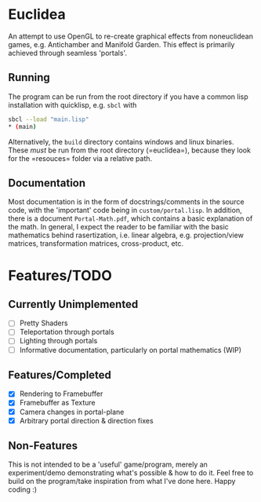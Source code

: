 # Euclidea
An attempt to use OpenGL to re-create graphical effects from noneuclidean games, e.g. Antichamber and Manifold Garden. This effect is primarily achieved through seamless 'portals'.

## Running
The program can be run from the root directory if you have a common lisp installation with quicklisp, e.g. `sbcl` with 
```sh
sbcl --load "main.lisp"
* (main)
```
Alternatively, the `build` directory contains windows and linux binaries. These *must* be run from the root directory (=euclidea=), because they look for the =resouces= folder via a relative path.

## Documentation
Most documentation is in the form of docstrings/comments in the source code, with the 'important' code being in `custom/portal.lisp`. In addition, there is a document `Portal-Math.pdf`, which contains a basic explanation of the math. In general, I expect the reader to be familiar with the basic mathematics behind rasertization, i.e. linear algebra, e.g. projection/view matrices, transformation matrices, cross-product, etc.

# Features/TODO
## Currently Unimplemented
- [ ] Pretty Shaders
- [ ] Teleportation through portals
- [ ] Lighting through portals
- [ ] Informative documentation, particularly on portal mathematics (WIP)

## Features/Completed
- [x] Rendering to Framebuffer
- [x] Framebuffer as Texture
- [x] Camera changes in portal-plane
- [X] Arbitrary portal direction & direction fixes 

## Non-Features
This is not intended to be a 'useful' game/program, merely an experiment/demo demonstrating what's possible & how to do it. Feel free to build on the program/take inspiration from what I've done here. Happy coding :)
